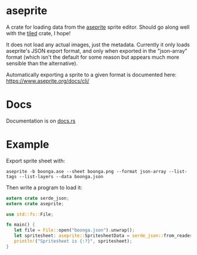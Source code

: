 # aseprite

A crate for loading data from the [aseprite](https://www.aseprite.org/) sprite editor.  Should go along well with the [tiled](https://github.com/mattyhall/rs-tiled) crate, I hope!

It does not load any actual images, just the metadata.  Currently it only loads aseprite's JSON export format, and only when
exported in the "json-array" format (which isn't the default for some reason but appears much more sensible than the alternative).

Automatically exporting a sprite to a given format is documented here: <https://www.aseprite.org/docs/cli/>

# Docs

Documentation is on [docs.rs](https://docs.rs/aseprite/0.1.3/aseprite/)

# Example

Export sprite sheet with:

```
aseprite -b boonga.ase --sheet boonga.png --format json-array --list-tags --list-layers --data boonga.json
```

Then write a program to load it:

```rust
extern crate serde_json;
extern crate aseprite;

use std::fs::File;

fn main() {
   let file = File::open("boonga.json").unwrap();
   let spritesheet: aseprite::SpritesheetData = serde_json::from_reader(file).unwrap();
   println!("Spritesheet is {:?}", spritesheet);
}
```

